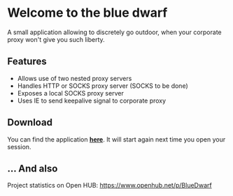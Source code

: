 # Welcome to the blue dwarf
A small application allowing to discretely go outdoor, when your corporate proxy won't give you such liberty.

## Features
* Allows use of two nested proxy servers
* Handles HTTP or SOCKS proxy server (SOCKS to be done)
* Exposes a local SOCKS proxy server
* Uses IE to send keepalive signal to corporate proxy

## Download

You can find the application **[here](http://openstore.craponne.fr/BlueDwarf.application)**.
It will start again next time you open your session.

## ... And also
Project statistics on Open HUB: https://www.openhub.net/p/BlueDwarf
